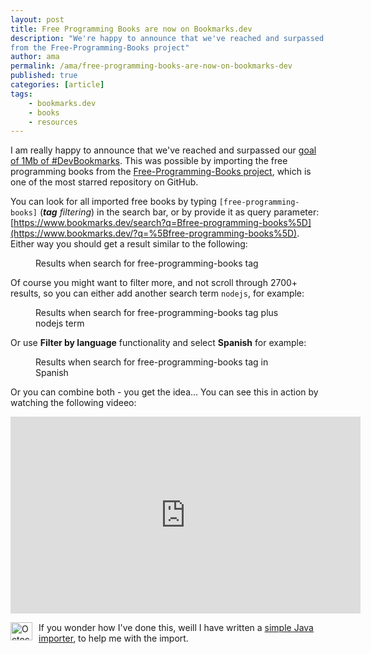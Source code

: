 ```yaml
---
layout: post
title: Free Programming Books are now on Bookmarks.dev
description: "We're happy to announce that we've reached and surpassed our goal of 1 Mb bookmarks, by importing the books
from the Free-Programming-Books project"
author: ama
permalink: /ama/free-programming-books-are-now-on-bookmarks-dev
published: true
categories: [article]
tags:
    - bookmarks.dev
    - books
    - resources
---
```


I am really happy to announce that we've reached and surpassed our [goal of 1Mb of #DevBookmarks](https://www.youtube.com/watch?v=bj22xbE5ZiY&feature=youtu.be).
This was possible by importing the free programming books from the [Free-Programming-Books project](https://github.com/EbookFoundation/free-programming-books), which is one
 of the most starred repository on GitHub.

 You can look for all imported free books by typing `[free-programming-books]` (_**tag** filtering_) in the search bar, or by provide it as query parameter:
  [https://www.bookmarks.dev/search?q=Bfree-programming-books%5D](https://www.bookmarks.dev/?q=%5Bfree-programming-books%5D).
  Either way you should get a result similar to the following:

  <figure>
  	<img src="https://www.codepedia.org/images/posts/free-programming-books/search-results.png" alt="">
  	<figcaption>Results when search for free-programming-books tag </figcaption>
  </figure>

<!--more-->

 Of course you might want to filter more, and not scroll through 2700+ results, so you can either  add another search term `nodejs`, for example:

   <figure>
   	<img src="https://www.codepedia.org/images/posts/free-programming-books/search-results-nodejs.png" alt="">
   	<figcaption>Results when search for free-programming-books tag plus nodejs term</figcaption>
   </figure>

 Or use **Filter by language** functionality and select **Spanish** for example:

   <figure>
   	<img src="https://www.codepedia.org/images/posts/free-programming-books/search-results-spanish.png" alt="">
   	<figcaption>Results when search for free-programming-books tag in Spanish</figcaption>
   </figure>

 Or you can combine both - you get the idea... You can see this in action by watching the following videeo:
 <iframe width="560" height="315" src="https://www.youtube.com/embed/CLj1Iv3LQZk" frameborder="0" allowfullscreen></iframe>

 <p class="note_normal">
    <img style="float: left; width: 35px; height: 29px; margin-right: 10px;" src="{{site.url}}/wp-content/uploads/2015/06/Octocat-smaller.png" alt="Octocat" />
     If you wonder how I've done this, weill I have written a <a href="https://github.com/BookmarksDev/bookmarks-free-programming-books-importer" target="_blank">simple Java importer</a>,
     to help me with the import.
 </p>
